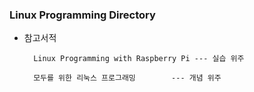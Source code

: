 ### Linux Programming Directory


- 참고서적

		Linux Programming with Raspberry Pi --- 실습 위주

		모두를 위한 리눅스 프로그래밍        --- 개념 위주 

		
